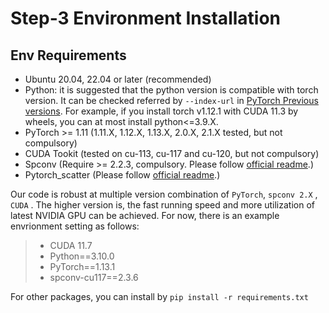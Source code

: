 # Step-3 Environment Installation



## Env Requirements

- Ubuntu 20.04, 22.04 or later (recommended)
- Python: it is suggested that the python version is compatible with torch version. It can be checked referred by `--index-url` in [PyTorch Previous versions](https://download.pytorch.org/whl/torch/). For example, if you install torch v1.12.1 with CUDA 11.3 by wheels, you can at most install python<=3.9.X.
- PyTorch >= 1.11 (1.11.X, 1.12.X, 1.13.X, 2.0.X, 2.1.X tested, but not compulsory)
- CUDA Tookit (tested on cu-113, cu-117 and cu-120, but not compulsory)
- Spconv (Require >= 2.2.3, compulsory. Please follow [official readme](https://github.com/traveller59/spconv).)
- Pytorch_scatter (Please follow [official readme](https://github.com/rusty1s/pytorch_scatter).)

Our code is robust at multiple version combination of `PyTorch`, `spconv 2.X` , `CUDA` . The higher version is, the fast running speed and more utilization of latest NVIDIA GPU can be achieved. For now, there is an example envrionment setting as follows: 

> - CUDA 11.7
> - Python==3.10.0
> - PyTorch==1.13.1
> - spconv-cu117==2.3.6



For other packages, you can install by `pip install -r requirements.txt`